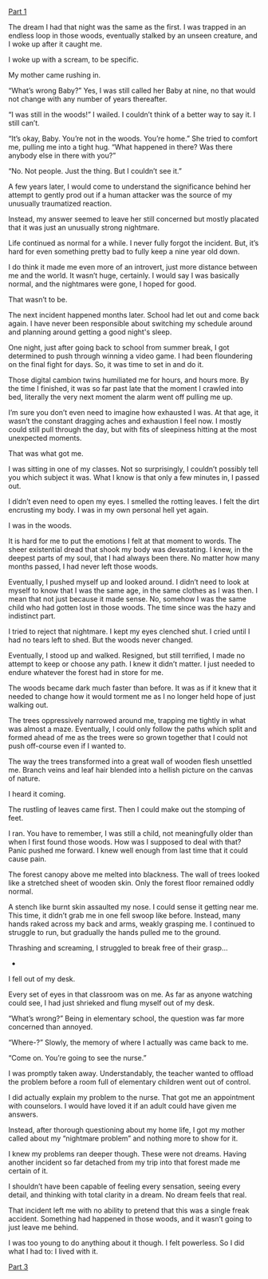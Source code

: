 [Part 1](https://www.reddit.com/r/nosleep/comments/11lfzci/i_got_lost_in_the_woods_when_i_was_nine_years_old/)

The dream I had that night was the same as the first. I was trapped in an endless loop in those woods, eventually stalked by an unseen creature, and I woke up after it caught me. 

I woke up with a scream, to be specific. 

My mother came rushing in. 

“What’s wrong Baby?” Yes, I was still called her Baby at nine, no that would not change with any number of years thereafter. 

“I was still in the woods!” I wailed. I couldn’t think of a better way to say it. I still can’t. 

“It’s okay, Baby. You’re not in the woods. You’re home.” She tried to comfort me, pulling me into a tight hug. “What happened in there? Was there anybody else in there with you?”

“No. Not people. Just the thing. But I couldn’t see it.” 

A few years later, I would come to understand the significance behind her attempt to gently prod out if a human attacker was the source of my unusually traumatized reaction. 

Instead, my answer seemed to leave her still concerned but mostly placated that it was just an unusually strong nightmare.

Life continued as normal for a while. I never fully forgot the incident. But, it’s hard for even something pretty bad to fully keep a nine year old down.

I do think it made me even more of an introvert, just more distance between me and the world. It wasn’t huge, certainly. I would say I was basically normal, and the nightmares were gone, I hoped for good. 

That wasn’t to be.

The next incident happened months later. School had let out and come back again. I have never been responsible about switching my schedule around and planning around getting a good night's sleep.

One night, just after going back to school from summer break, I got determined to push through winning a video game. I had been floundering on the final fight for days. So, it was time to set in and do it. 

Those digital cambion twins humiliated me for hours, and hours more. By the time I finished, it was so far past late that the moment I crawled into bed, literally the very next moment the alarm went off pulling me up. 

I’m sure you don’t even need to imagine how exhausted I was. At that age, it wasn’t the constant dragging aches and exhaustion I feel now. I mostly could still pull through the day, but with fits of sleepiness hitting at the most unexpected moments. 

That was what got me.

I was sitting in one of my classes. Not so surprisingly, I couldn’t possibly tell you which subject it was. What I know is that only a few minutes in, I passed out. 

I didn’t even need to open my eyes. I smelled the rotting leaves. I felt the dirt encrusting my body. I was in my own personal hell yet again. 

I was in the woods. 

It is hard for me to put the emotions I felt at that moment to words. The sheer existential dread that shook my body was devastating. I knew, in the deepest parts of my soul, that I had always been there. No matter how many months passed, I had never left those woods. 

Eventually, I pushed myself up and looked around. I didn’t need to look at myself to know that I was the same age, in the same clothes as I was then. I mean that not just because it made sense. No, somehow I was the same child who had gotten lost in those woods. The time since was the hazy and indistinct part. 

I tried to reject that nightmare. I kept my eyes clenched shut. I cried until I had no tears left to shed. But the woods never changed. 

Eventually, I stood up and walked. Resigned, but still terrified, I made no attempt to keep or choose any path. I knew it didn’t matter. I just needed to endure whatever the forest had in store for me. 

The woods became dark much faster than before. It was as if it knew that it needed to change how it would torment me as I no longer held hope of just walking out. 

The trees oppressively narrowed around me, trapping me tightly in what was almost a maze. Eventually, I could only follow the paths which split and formed ahead of me as the trees were so grown together that I could not push off-course even if I wanted to. 

The way the trees transformed into a great wall of wooden flesh unsettled me. Branch veins and leaf hair blended into a hellish picture on the canvas of nature. 

I heard it coming. 

The rustling of leaves came first. Then I could make out the stomping of feet. 

I ran. You have to remember, I was still a child, not meaningfully older than when I first found those woods. How was I supposed to deal with that? Panic pushed me forward. I knew well enough from last time that it could cause pain. 

The forest canopy above me melted into blackness. The wall of trees looked like a stretched sheet of wooden skin. Only the forest floor remained oddly normal. 

A stench like burnt skin assaulted my nose. I could sense it getting near me. This time, it didn’t grab me in one fell swoop like before. Instead, many hands raked across my back and arms, weakly grasping me. I continued to struggle to run, but gradually the hands pulled me to the ground. 

Thrashing and screaming, I struggled to break free of their grasp…

-

I fell out of my desk. 

Every set of eyes in that classroom was on me. As far as anyone watching could see, I had just shrieked and flung myself out of my desk. 

“What’s wrong?” Being in elementary school, the question was far more concerned than annoyed. 

“Where-?” Slowly, the memory of where I actually was came back to me. 

“Come on. You’re going to see the nurse.”

I was promptly taken away. Understandably, the teacher wanted to offload the problem before a room full of elementary children went out of control.

I did actually explain my problem to the nurse. That got me an appointment with counselors. I would have loved it if an adult could have given me answers. 

Instead, after thorough questioning about my home life, I got my mother called about my “nightmare problem” and nothing more to show for it.

I knew my problems ran deeper though. These were not dreams. Having another incident so far detached from my trip into that forest made me certain of it. 

I shouldn’t have been capable of feeling every sensation, seeing every detail, and thinking with total clarity in a dream. No dream feels that real. 

That incident left me with no ability to pretend that this was a single freak accident. Something had happened in those woods, and it wasn’t going to just leave me behind. 

I was too young to do anything about it though. I felt powerless. So I did what I had to: I lived with it.

[Part 3](https://www.reddit.com/r/nosleep/comments/11ouczh/i_got_lost_in_the_woods_when_i_was_nine_years_old/?)
